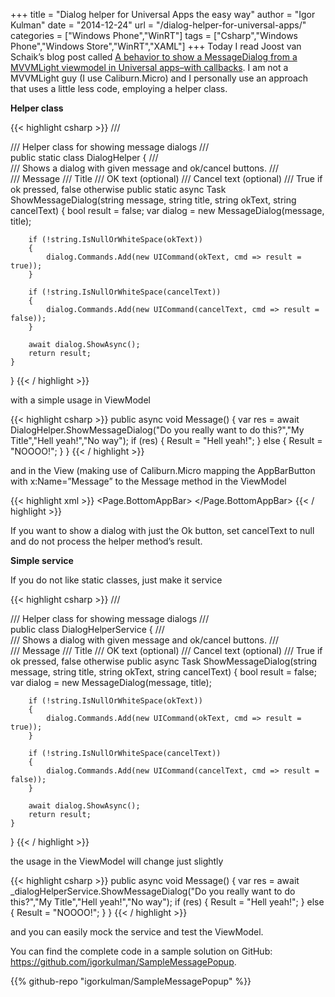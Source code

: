 +++
title = "Dialog helper for Universal Apps the easy way"
author = "Igor Kulman"
date = "2014-12-24"
url = "/dialog-helper-for-universal-apps/"
categories = ["Windows Phone","WinRT"]
tags = ["Csharp","Windows Phone","Windows Store","WinRT","XAML"]
+++
Today I read Joost van Schaik&#8217;s blog post called [A behavior to show a MessageDialog from a MVVMLight viewmodel in Universal apps–with callbacks][1]. I am not a MVVMLight guy (I use Caliburn.Micro) and I personally use an approach that uses a little less code, employing a helper class.

**Helper class**

{{< highlight csharp >}}
/// <summary>
/// Helper class for showing message dialogs
/// </summary>
public static class DialogHelper
{
    /// <summary>
    /// Shows a dialog with given message and ok/cancel buttons. 
    /// </summary>
    /// <param name="message">Message</param>
    /// <param name="title">Title</param>
    /// <param name="okText">OK text (optional)</param>
    /// <param name="cancelText">Cancel text (optional)</param>
    /// <returns>True if ok pressed, false otherwise</returns>
    public static async Task<bool> ShowMessageDialog(string message, string title, string okText, string cancelText)
    {
        bool result = false;
        var dialog = new MessageDialog(message, title);

        if (!string.IsNullOrWhiteSpace(okText))
        {
            dialog.Commands.Add(new UICommand(okText, cmd => result = true));
        }

        if (!string.IsNullOrWhiteSpace(cancelText))
        {
            dialog.Commands.Add(new UICommand(cancelText, cmd => result = false));
        }

        await dialog.ShowAsync();            
        return result;
    }
}
{{< / highlight >}}

with a simple usage in ViewModel

<!--more-->

{{< highlight csharp >}}
public async void Message()
{
    var res = await DialogHelper.ShowMessageDialog("Do you really want to do this?","My Title","Hell yeah!","No way");
    if (res)
    {
        Result = "Hell yeah!";
    } else 
    {
       Result = "NOOOO!";
    }
}
{{< / highlight >}}

and in the View (making use of Caliburn.Micro mapping the AppBarButton with x:Name=&#8221;Message&#8221; to the Message method in the ViewModel

{{< highlight xml >}}
<Page.BottomAppBar>
<CommandBar>
  <AppBarButton Icon="Accept" Label="go ask!"  x:Name="Message" />
</CommandBar>
</Page.BottomAppBar>
{{< / highlight >}}

If you want to show a dialog with just the Ok button, set cancelText to null and do not process the helper method&#8217;s result.

**Simple service**

If you do not like static classes, just make it service

{{< highlight csharp >}}
/// <summary>
/// Helper class for showing message dialogs
/// </summary>
public class DialogHelperService
{
    /// <summary>
    /// Shows a dialog with given message and ok/cancel buttons. 
    /// </summary>
    /// <param name="message">Message</param>
    /// <param name="title">Title</param>
    /// <param name="okText">OK text (optional)</param>
    /// <param name="cancelText">Cancel text (optional)</param>
    /// <returns>True if ok pressed, false otherwise</returns>
    public async Task<bool> ShowMessageDialog(string message, string title, string okText, string cancelText)
    {
        bool result = false;
        var dialog = new MessageDialog(message, title);
 
        if (!string.IsNullOrWhiteSpace(okText))
        {
            dialog.Commands.Add(new UICommand(okText, cmd => result = true));
        }
 
        if (!string.IsNullOrWhiteSpace(cancelText))
        {
            dialog.Commands.Add(new UICommand(cancelText, cmd => result = false));
        }
 
        await dialog.ShowAsync();            
        return result;
    }
}
{{< / highlight >}}

the usage in the ViewModel will change just slightly

{{< highlight csharp >}}
public async void Message()
{
    var res = await _dialogHelperService.ShowMessageDialog("Do you really want to do this?","My Title","Hell yeah!","No way");
    if (res)
    {
        Result = "Hell yeah!";
    } else 
    {
       Result = "NOOOO!";
    }
}
{{< / highlight >}}

and you can easily mock the service and test the ViewModel.

You can find the complete code in a sample solution on GitHub: <https://github.com/igorkulman/SampleMessagePopup>.

{{% github-repo "igorkulman/SampleMessagePopup" %}}

 [1]: http://dotnetbyexample.blogspot.nl/2014/12/a-behavior-to-show-messagedialog-from.html
